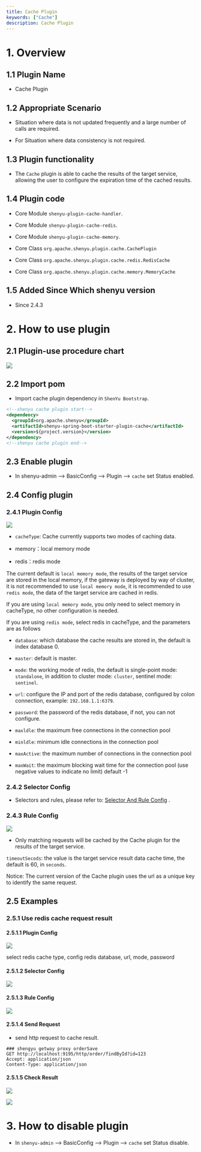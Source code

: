 ```yaml
---
title: Cache Plugin
keywords: ["Cache"]
description: Cache Plugin
---
```


# 1. Overview

## 1.1 Plugin Name

* Cache Plugin

## 1.2 Appropriate Scenario

* Situation where data is not updated frequently and a large number of calls are required.

* For Situation where data consistency is not required.

## 1.3 Plugin functionality

* The `Cache` plugin is able to cache the results of the target service, allowing the user to configure the expiration
  time of the cached results.

## 1.4 Plugin code

* Core Module `shenyu-plugin-cache-handler`.
* Core Module `shenyu-plugin-cache-redis`.
* Core Module `shenyu-plugin-cache-memory`.

* Core Class `org.apache.shenyu.plugin.cache.CachePlugin`
* Core Class `org.apache.shenyu.plugin.cache.redis.RedisCache`
* Core Class `org.apache.shenyu.plugin.cache.memory.MemoryCache`

## 1.5 Added Since Which shenyu version

* Since 2.4.3

# 2. How to use plugin

## 2.1 Plugin-use procedure chart

![](/img/shenyu/plugin/plugin_use_en.jpg)

## 2.2 Import pom

* Import cache plugin dependency in `ShenYu Bootstrap`.

```xml
<!--shenyu cache plugin start-->
<dependency>
  <groupId>org.apache.shenyu</groupId>
  <artifactId>shenyu-spring-boot-starter-plugin-cache</artifactId>
  <version>${project.version}</version>
</dependency>
<!--shenyu cache plugin end-->
```

## 2.3 Enable plugin

- In shenyu-admin --> BasicConfig --> Plugin --> `cache` set Status enabled.

## 2.4 Config plugin

### 2.4.1 Plugin Config

![](/img/shenyu/plugin/cache/cache-plugin-config-en.png)

* `cacheType`: Cache currently supports two modes of caching data.

* memory：local memory mode

* redis：redis mode

The current default is `local memory mode`, the results of the target service are stored in the local memory, if the
gateway is deployed by way of cluster, it is not recommended to use `local memory mode`, it is recommended to
use `redis mode`, the data of the target service are cached in redis.

If you are using `local memory mode`, you only need to select memory in cacheType, no other configuration is needed.

If you are using `redis mode`, select redis in cacheType, and the parameters are as follows

* `database`: which database the cache results are stored in, the default is index database 0.

* `master`: default is master.

* `mode`: the working mode of redis, the default is single-point mode: `standalone`, in addition to cluster
  mode: `cluster`, sentinel mode: `sentinel`.

* `url`: configure the IP and port of the redis database, configured by colon connection, example: `192.168.1.1:6379`.

* `password`: the password of the redis database, if not, you can not configure.

* `maxldle`: the maximum free connections in the connection pool

* `minldle`: minimum idle connections in the connection pool

* `maxActive`: the maximum number of connections in the connection pool

* `maxWait`: the maximum blocking wait time for the connection pool (use negative values to indicate no limit) default -1

### 2.4.2 Selector Config

* Selectors and rules, please refer to: [Selector And Rule Config](https://shenyu.apache.org/docs/plugin-center/user-guide/admin-usage/selector-and-rule "Selector And Rule Config") .

### 2.4.3 Rule Config

![](/img/shenyu/plugin/cache/cache-plugin-rule-en.png)

* Only matching requests will be cached by the Cache plugin for the results of the target service.

`timeoutSecods`: the value is the target service result data cache time, the default is 60, in `seconds`.

Notice: The current version of the Cache plugin uses the url as a unique key to identify the same request.

## 2.5 Examples

### 2.5.1 Use redis cache request result

#### 2.5.1.1 Plugin Config

![](/img/shenyu/plugin/cache/cache-plugin-config-example-en.png)

select redis cache type, config redis database, url, mode, password

#### 2.5.1.2 Selector Config

![](/img/shenyu/plugin/cache/cache-plugin-selector-en.png)

#### 2.5.1.3 Rule Config

![](/img/shenyu/plugin/cache/cache-plugin-rule-en.png)

#### 2.5.1.4 Send Request

* send http request to cache result.

```http request
### shengyu getway proxy orderSave
GET http://localhost:9195/http/order/findById?id=123
Accept: application/json
Content-Type: application/json
```

#### 2.5.1.5 Check Result

![](/img/shenyu/plugin/cache/cache-result.jpg)

![](/img/shenyu/plugin/cache/cache-result-check.png)

# 3. How to disable plugin

- In `shenyu-admin` --> BasicConfig --> Plugin --> `cache` set Status disable.

